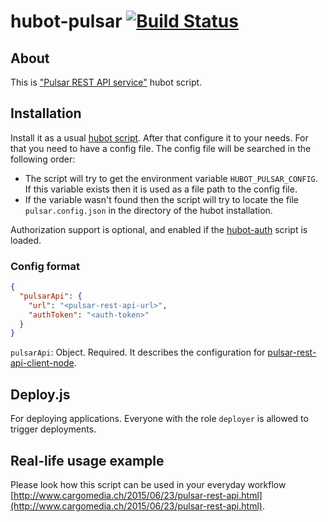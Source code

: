 hubot-pulsar [![Build Status](https://img.shields.io/travis/cargomedia/hubot-pulsar/master.svg)](https://travis-ci.org/cargomedia/hubot-pulsar)
============

## About

This is ["Pulsar REST API service"](https://github.com/cargomedia/pulsar-rest-api) hubot script.

## Installation
Install it as a usual [hubot script](https://github.com/github/hubot/tree/master/docs#scripting). After that configure it to your needs. For that you need to have a config file. The config file will be searched in the following order:
* The script will try to get the environment variable `HUBOT_PULSAR_CONFIG`. If this variable exists then it is used as a file path to the config file.
* If the variable wasn't found then the script will try to locate the file `pulsar.config.json` in the directory of the hubot installation.

Authorization support is optional, and enabled if the [hubot-auth](https://github.com/hubot-scripts/hubot-auth) script is loaded.

### Config format
```json
{
  "pulsarApi": {
    "url": "<pulsar-rest-api-url>",
    "authToken": "<auth-token>"
  }
}
```

`pulsarApi`: Object. Required. It describes the configuration for [pulsar-rest-api-client-node](https://github.com/cargomedia/pulsar-rest-api-client-node).

## Deploy.js
For deploying applications.
Everyone with the role `deployer` is allowed to trigger deployments.

## Real-life usage example
Please look how this script can be used in your everyday workflow [http://www.cargomedia.ch/2015/06/23/pulsar-rest-api.html](http://www.cargomedia.ch/2015/06/23/pulsar-rest-api.html).
